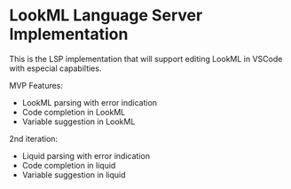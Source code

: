 # LookML Language Server Implementation

This is the LSP implementation that will support editing LookML in VSCode with especial capabilties.

MVP Features:
- LookML parsing with error indication
- Code completion in LookML
- Variable suggestion in LookML

2nd iteration:
- Liquid parsing with error indication
- Code completion in liquid
- Variable suggestion in liquid


